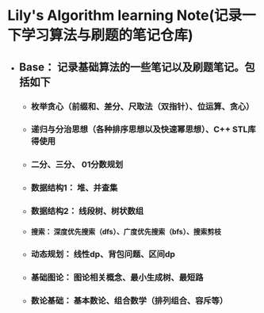 # Lily's Algorithm learning Note(记录一下学习算法与刷题的笔记仓库)

- ## Base： 记录基础算法的一些笔记以及刷题笔记。包括如下

    - ### 枚举贪心（前缀和、差分、尺取法（双指针）、位运算、贪心）

    - ### 递归与分治思想（各种排序思想以及快速幂思想）、C++ STL库得使用

    - ### 二分、三分、 01分数规划

    - ### 数据结构1： 堆、并查集

    - ### 数据结构2： 线段树、树状数组

    - #### 搜索： 深度优先搜索（dfs）、广度优先搜索（bfs）、搜索剪枝

    - ### 动态规划： 线性dp、背包问题、区间dp

    - ### 基础图论： 图论相关概念、最小生成树、最短路

    - ### 数论基础： 基本数论、组合数学（排列组合、容斥等）

